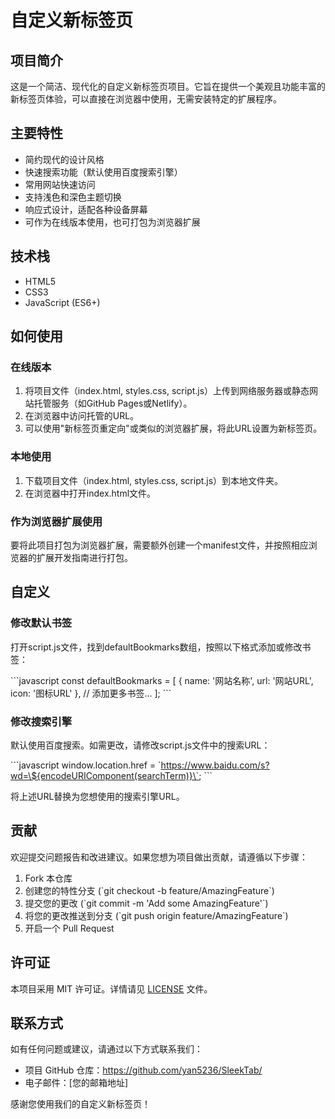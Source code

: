 # 自定义新标签页

## 项目简介

这是一个简洁、现代化的自定义新标签页项目。它旨在提供一个美观且功能丰富的新标签页体验，可以直接在浏览器中使用，无需安装特定的扩展程序。

## 主要特性

- 简约现代的设计风格
- 快速搜索功能（默认使用百度搜索引擎）
- 常用网站快速访问
- 支持浅色和深色主题切换
- 响应式设计，适配各种设备屏幕
- 可作为在线版本使用，也可打包为浏览器扩展

## 技术栈

- HTML5
- CSS3
- JavaScript (ES6+)

## 如何使用

### 在线版本

1. 将项目文件（index.html, styles.css, script.js）上传到网络服务器或静态网站托管服务（如GitHub Pages或Netlify）。
2. 在浏览器中访问托管的URL。
3. 可以使用"新标签页重定向"或类似的浏览器扩展，将此URL设置为新标签页。

### 本地使用

1. 下载项目文件（index.html, styles.css, script.js）到本地文件夹。
2. 在浏览器中打开index.html文件。

### 作为浏览器扩展使用

要将此项目打包为浏览器扩展，需要额外创建一个manifest文件，并按照相应浏览器的扩展开发指南进行打包。

## 自定义

### 修改默认书签

打开script.js文件，找到defaultBookmarks数组，按照以下格式添加或修改书签：

\`\`\`javascript
const defaultBookmarks = [
    { name: '网站名称', url: '网站URL', icon: '图标URL' },
    // 添加更多书签...
];
\`\`\`

### 修改搜索引擎

默认使用百度搜索。如需更改，请修改script.js文件中的搜索URL：

\`\`\`javascript
window.location.href = \`https://www.baidu.com/s?wd=\${encodeURIComponent(searchTerm)}\`;
\`\`\`

将上述URL替换为您想使用的搜索引擎URL。

## 贡献

欢迎提交问题报告和改进建议。如果您想为项目做出贡献，请遵循以下步骤：

1. Fork 本仓库
2. 创建您的特性分支 (\`git checkout -b feature/AmazingFeature\`)
3. 提交您的更改 (\`git commit -m 'Add some AmazingFeature'\`)
4. 将您的更改推送到分支 (\`git push origin feature/AmazingFeature\`)
5. 开启一个 Pull Request

## 许可证

本项目采用 MIT 许可证。详情请见 [LICENSE](LICENSE) 文件。

## 联系方式

如有任何问题或建议，请通过以下方式联系我们：

- 项目 GitHub 仓库：https://github.com/yan5236/SleekTab/
- 电子邮件：[您的邮箱地址]

感谢您使用我们的自定义新标签页！
